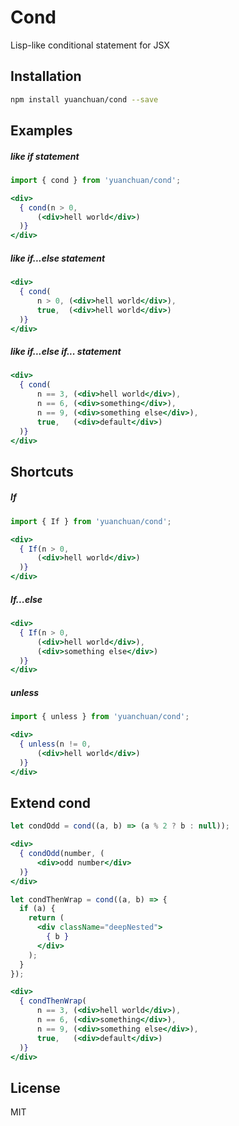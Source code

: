 # Cond

Lisp-like conditional statement for JSX

## Installation

```bash
npm install yuanchuan/cond --save
```

## Examples

##### like if statement

```jsx
import { cond } from 'yuanchuan/cond';

<div>
  { cond(n > 0,
      (<div>hell world</div>)
  )}
</div>
```

##### like if...else statement

```jsx
<div>
  { cond(
      n > 0, (<div>hell world</div>),
      true,  (<div>hell world</div>)
  )}
</div>
```

##### like if...else if... statement

```jsx
<div>
  { cond(
      n == 3, (<div>hell world</div>),
      n == 6, (<div>something</div>),
      n == 9, (<div>something else</div>),
      true,   (<div>default</div>)
  )}
</div>
```


## Shortcuts

##### If

```jsx
import { If } from 'yuanchuan/cond';

<div>
  { If(n > 0,
      (<div>hell world</div>)
  )}
</div>
```

##### If...else

```jsx
<div>
  { If(n > 0,
      (<div>hell world</div>),
      (<div>something else</div>)
  )}
</div>
```

##### unless

```jsx
import { unless } from 'yuanchuan/cond';

<div>
  { unless(n != 0,
      (<div>hell world</div>)
  )}
</div>
```

## Extend cond

```jsx
let condOdd = cond((a, b) => (a % 2 ? b : null));

<div>
  { condOdd(number, (
      <div>odd number</div>
  )}
</div>
```

```jsx
let condThenWrap = cond((a, b) => {
  if (a) {
    return (
      <div className="deepNested">
        { b }
      </div>
    );
  }
});

<div>
  { condThenWrap(
      n == 3, (<div>hell world</div>),
      n == 6, (<div>something</div>),
      n == 9, (<div>something else</div>),
      true,   (<div>default</div>)
  )}
</div>
```

## License

MIT
